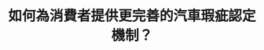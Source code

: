 ---
id: "93"
lang: zh-tw
publish: "TRUE"
selected: "FALSE"
selected_blog: "FALSE"
thumbnail: https://drive.google.com/file/d/1gJshgaR7DiO9RnZhxuKsnJC2tZ4XCnX4/view?usp=sharing
title: 如何為消費者提供更完善的汽車瑕疵認定機制？
description: 「廢除車安中心 成立國家級公正鑑定單位 並加速TNCAP車輛撞擊測試」連署案
color: blue
introduction:
  content: >
    根據提案人和網友意見以及相關資料的梳理，可以發現，提高對車主的權益保障和瑕疵認定機制的完善，可能是民眾最在意面向。而第三方的仲裁調解是否具有公信力，也是提案的關鍵叩問。因此，協作會議當天，除了由提案人和部會，請處說明訴求與回應外，亦針對「如何為消費者提供更完善的汽車瑕疵認定機制？」進行分組討論，多元利害關係人之間相互聆聽、交換資訊。會議的初步共識，是設計一套可供車主回報車輛瑕疵的公開平台，促進資訊透明，以提升消費者保障。
  image: https://cm.pdis.tw/images/post/93/1T90i15S_ptdHnEHenxL-nVTDhquv-umV.png
join:
  type: 提
  title: 廢除車安中心 成立國家級公正鑑定單位 並加速TNCAP車輛撞擊測試
  link: https://join.gov.tw/idea/detail/e49ae760-377b-4bb4-a081-3221a0c62d70
  image: https://cm.pdis.tw/images/post/93/1T90i15S_ptdHnEHenxL-nVTDhquv-umV.png
layout: post
departments:
  - 經濟部
  - 交通部
tags:
  - 交通
  - 公私協力
  - 消費
embed:
  agenda_book:
    links:
      - https://issuu.com/pdis.tw/docs/_tncap_93
  mind_map:
    links:
      - https://miro.com/app/board/o9J_ltZvSCs=/?invite_link_id=348659054977
  proposer_slide:
    links:
      - https://issuu.com/pdis.tw/docs/_93-_ppt
  ministry_slide:
    links:
      - https://issuu.com/pdis.tw/docs/2-1_
      - https://issuu.com/pdis.tw/docs/1101022_v2.pptx
  host_slide:
    links:
      - https://issuu.com/pdis.tw/docs/_93-_pdf
---